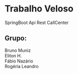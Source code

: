 # Trabalho Veloso
SpringBoot Api Rest CallCenter 

## Grupo: <br>
Bruno Muniz <br>
Eliton H. <br>
Fábio Nazário <br>
Rogéria Leandro<br>



